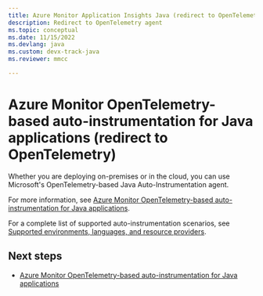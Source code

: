 ```yaml
---
title: Azure Monitor Application Insights Java (redirect to OpenTelemetry)
description: Redirect to OpenTelemetry agent
ms.topic: conceptual
ms.date: 11/15/2022
ms.devlang: java
ms.custom: devx-track-java
ms.reviewer: mmcc

---
```


# Azure Monitor OpenTelemetry-based auto-instrumentation for Java applications (redirect to OpenTelemetry)

Whether you are deploying on-premises or in the cloud, you can use Microsoft's OpenTelemetry-based Java Auto-Instrumentation agent.

For more information, see [Azure Monitor OpenTelemetry-based auto-instrumentation for Java applications](opentelemetry-enable.md#enable-azure-monitor-opentelemetry-for-net-nodejs-python-and-java-applications).

For a complete list of supported auto-instrumentation scenarios, see [Supported environments, languages, and resource providers](codeless-overview.md#supported-environments-languages-and-resource-providers).

## Next steps

- [Azure Monitor OpenTelemetry-based auto-instrumentation for Java applications](opentelemetry-enable.md#enable-azure-monitor-opentelemetry-for-net-nodejs-python-and-java-applications)